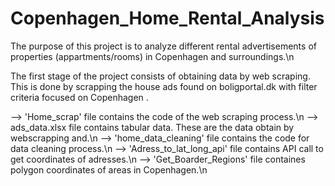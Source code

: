 # Copenhagen_Home_Rental_Analysis
The purpose of this project is to analyze different rental advertisements of properties (appartments/rooms) in Copenhagen and surroundings.\n 

The first stage of the project consists of obtaining data by web scraping. This is done by scrapping the house ads found 
on boligportal.dk with filter criteria focused on Copenhagen . 

--> 'Home_scrap' file contains the code of the web scraping process.\n
--> ads_data.xlsx file contains tabular data. These are the data obtain by webscrapping and.\n
--> 'home_data_cleaning' file contains the code for data cleaning process.\n
--> 'Adress_to_lat_long_api' file contains API call to get coordinates of adresses.\n
--> 'Get_Boarder_Regions' file containes polygon coordinates of areas in Copenhagen.\n